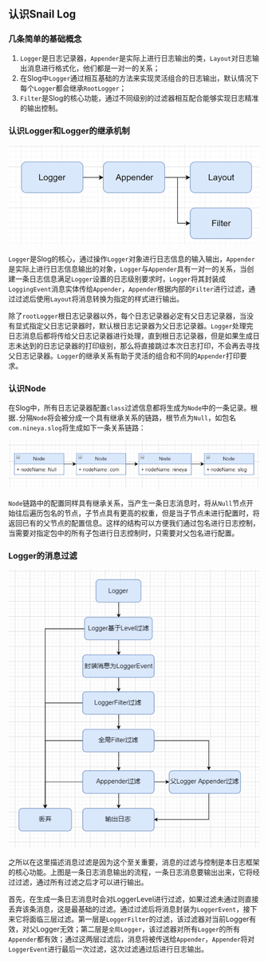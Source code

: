 ## 认识Snail Log

### 几条简单的基础概念

1. `Logger`是日志记录器，`Appender`是实际上进行日志输出的类，`Layout`对日志输出消息进行格式化，他们都是一对一的关系；
2. 在Slog中`Logger`通过相互基础的方法来实现灵活组合的日志输出，默认情况下每个`Logger`都会继承`RootLogger`；
3. `Filter`是Slog的核心功能，通过不同级别的过滤器相互配合能够实现日志精准的输出控制。



### 认识Logger和Logger的继承机制

![Logger基础结构图](img/logger.png)



`Logger`是Slog的核心，通过操作`Logger`对象进行日志信息的输入输出，`Appender`是实际上进行日志信息输出的对象，`Logger`与`Appender`具有一对一的关系，当创建一条日志信息满足`Logger`设置的日志级别要求时，`Logger`将其封装成`LoggingEvent`消息实体传给`Appender`，`Appender`根据内部的`Filter`进行过滤，通过过滤后使用`Layout`将消息转换为指定的样式进行输出。



除了`rootLogger`根日志记录器以外，每个日志记录器必定有父日志记录器，当没有显式指定父日志记录器时，默认根日志记录器为父日志记录器。`Logger`处理完日志消息后都将传给父日志记录器进行处理，直到根日志记录器，但是如果生成日志未达到的日志记录器的打印级别，那么将直接跳过本次日志打印，不会再去寻找父日志记录器。`Logger`的继承关系有助于灵活的组合和不同的`Appender`打印要求。



### 认识Node

在Slog中，所有日志记录器配置`class`过滤信息都将生成为`Node`中的一条记录。根据`.`分隔`Node`将会被分成一个具有继承关系的链路，根节点为`Null`，如包名`com.nineya.slog`将生成如下一条关系链路：

![Node的继承关系](img/node.png)

`Node`链路中的配置同样具有继承关系，当产生一条日志消息时，将从`Null`节点开始往后遍历包名的节点，子节点具有更高的权重，但是当子节点未进行配置时，将返回已有的父节点的配置信息。这样的结构可以方便我们通过包名进行日志控制，当需要对指定包中的所有子包进行日志控制时，只需要对父包名进行配置。



### Logger的消息过滤

![日志输出流程](img/logger-filter.png)

之所以在这里描述消息过滤是因为这个至关重要，消息的过滤与控制是本日志框架的核心功能。上图是一条日志消息输出的流程，一条日志消息要输出出来，它将经过过滤，通过所有过滤之后才可以进行输出。

首先，在生成一条日志消息时会对LoggerLevel进行过滤，如果过滤未通过则直接丢弃该条消息，这是最基础的过滤。通过过滤后将消息封装为`LoggerEvent`，接下来它将面临三层过滤。第一层是`LoggerFilter`的过滤，该过滤器对当前Logger有效，对父Logger无效；第二层是`全局Logger`，该过滤器对所有`Logger`的所有`Appender`都有效；通过这两层过滤后，消息将被传送给`Appender`，`Appender`将对`LoggerEvent`进行最后一次过滤，这次过滤通过后进行日志输出。